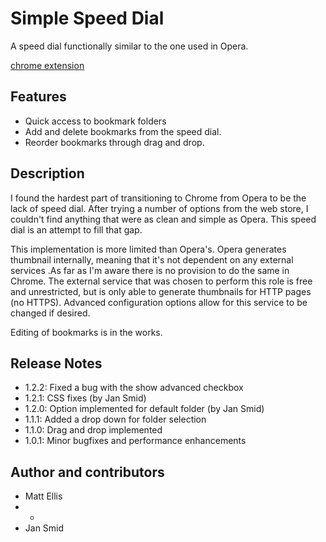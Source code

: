 Simple Speed Dial
==============

A speed dial functionally similar to the one used in Opera.

[chrome extension](https://chrome.google.com/webstore/detail/simple-speed-dial/gpdpldlbafdmhlmcdllcjgoigmpjonfc/details "")


Features
--------------
- Quick access to bookmark folders
- Add and delete bookmarks from the speed dial.
- Reorder bookmarks through drag and drop.


Description
--------------
I found the hardest part of transitioning to Chrome from Opera to be the lack of speed dial. After trying a number of options from the web store, I couldn't find anything that were as clean and simple as Opera. This speed dial is an attempt to fill that gap.

This implementation is more limited than Opera's. Opera generates thumbnail internally, meaning that it's not dependent on any external services .As far as I'm aware there is no provision to do the same in Chrome. The external service that was chosen to perform this role is free and unrestricted, but is only able to generate thumbnails for HTTP pages (no HTTPS). Advanced configuration options allow for this service to be changed if desired.

Editing of bookmarks is in the works.


Release Notes
--------------
- 1.2.2: Fixed a bug with the show advanced checkbox
- 1.2.1: CSS fixes (by Jan Smid)
- 1.2.0: Option implemented for default folder (by Jan Smid)
- 1.1.1: Added a drop down for folder selection
- 1.1.0: Drag and drop implemented
- 1.0.1: Minor bugfixes and performance enhancements


Author and contributors
--------------
- Matt Ellis
- -
- Jan Smid
